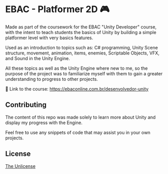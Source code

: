 # EBAC - Platformer 2D 🎮

Made as part of the coursework for the EBAC "Unity Developer" course, with the intent to teach students the basics of Unity by building a simple platformer level with  very basics features. 

Used as an introduction to topics such as: C# programming, Unity Scene structure, movement, animation, items, enemies, Scriptable Objects, VFX, and Sound in the Unity Engine.

All these topics as well as the Unity Engine where new to me, so the purpose of the project was to familiarize myself with them to gain a greater understanding to progress to other projects.

🔗 Link to the course: https://ebaconline.com.br/desenvolvedor-unity

## Contributing

The content of this repo was made solely to learn more about Unity and display my progress with the Engine. 

Feel free to use any snippets of code that may assist you in your own projects.

## License

[The Unlicense](https://choosealicense.com/licenses/unlicense/)
